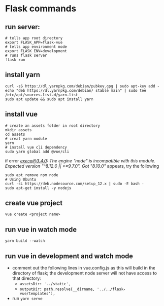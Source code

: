 # Flask commands

## run server:

```shell script
# tells app root directory
export FLASK_APP=flask-vue
# tells app environment mode
export FLASK_ENV=development
# runs flask server
flask run
```

## install yarn
```shell script
curl -sS https://dl.yarnpkg.com/debian/pubkey.gpg | sudo apt-key add -
echo "deb https://dl.yarnpkg.com/debian/ stable main" | sudo tee /etc/apt/sources.list.d/yarn.list
sudo apt update && sudo apt install yarn
```

## install vue
```
# create an assets folder in root directory
mkdir assets
cd assets
# creat yarn module
yarn
# install vue cli dependency
sudo yarn global add @vue/cli
```
if error *execa@3.4.0: The engine "node" is incompatible with this module. Expected version "^8.12.0 || >=9.7.0". Got "8.10.0"*
appears, try the following
```
sudo apt remove npm node
# Using Ubuntu
curl -sL https://deb.nodesource.com/setup_12.x | sudo -E bash -
sudo apt-get install -y nodejs
```

## create vue project
```shell script
vue create <project name>
```

## run vue in watch mode
```shell script
yarn build --watch
```

## run vue in development and watch mode

- comment out the following lines in vue.config.js as this will build in the directory of flask;
the development node server will not have access to that directory:
  - `assetsDir: '../static',`
  - `outputDir: path.resolve(__dirname, '../../flask-vue/templates'),`
- run `yarn serve`